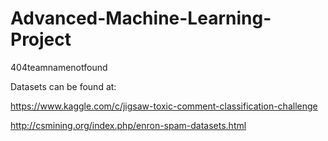 # Advanced-Machine-Learning-Project
404teamnamenotfound

Datasets can be found at:

https://www.kaggle.com/c/jigsaw-toxic-comment-classification-challenge

http://csmining.org/index.php/enron-spam-datasets.html

